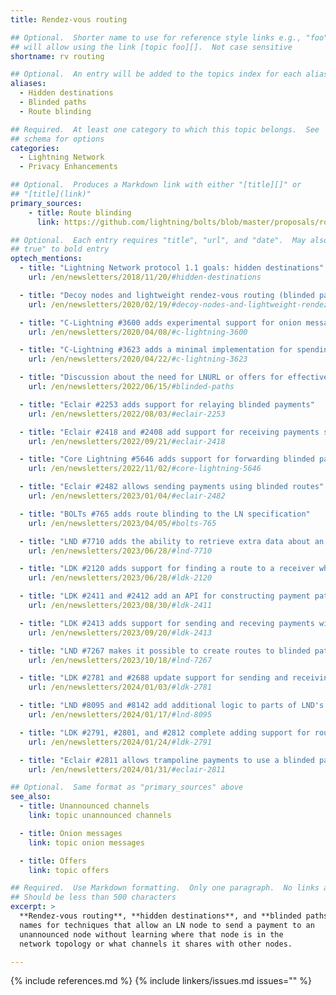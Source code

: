 ```yaml
---
title: Rendez-vous routing

## Optional.  Shorter name to use for reference style links e.g., "foo"
## will allow using the link [topic foo][].  Not case sensitive
shortname: rv routing

## Optional.  An entry will be added to the topics index for each alias
aliases:
  - Hidden destinations
  - Blinded paths
  - Route blinding

## Required.  At least one category to which this topic belongs.  See
## schema for options
categories:
  - Lightning Network
  - Privacy Enhancements

## Optional.  Produces a Markdown link with either "[title][]" or
## "[title](link)"
primary_sources:
    - title: Route blinding
      link: https://github.com/lightning/bolts/blob/master/proposals/route-blinding.md

## Optional.  Each entry requires "title", "url", and "date".  May also use "feature:
## true" to bold entry
optech_mentions:
  - title: "Lightning Network protocol 1.1 goals: hidden destinations"
    url: /en/newsletters/2018/11/20/#hidden-destinations

  - title: "Decoy nodes and lightweight rendez-vous routing (blinded paths)"
    url: /en/newsletters/2020/02/19/#decoy-nodes-and-lightweight-rendez-vous-routing

  - title: "C-Lightning #3600 adds experimental support for onion messages using blinded paths"
    url: /en/newsletters/2020/04/08/#c-lightning-3600

  - title: "C-Lightning #3623 adds a minimal implementation for spending payments using blinded paths"
    url: /en/newsletters/2020/04/22/#c-lightning-3623

  - title: "Discussion about the need for LNURL or offers for effective blinded paths"
    url: /en/newsletters/2022/06/15/#blinded-paths

  - title: "Eclair #2253 adds support for relaying blinded payments"
    url: /en/newsletters/2022/08/03/#eclair-2253

  - title: "Eclair #2418 and #2408 add support for receiving payments sent with blinded routes"
    url: /en/newsletters/2022/09/21/#eclair-2418

  - title: "Core Lightning #5646 adds support for forwarding blinded payments"
    url: /en/newsletters/2022/11/02/#core-lightning-5646

  - title: "Eclair #2482 allows sending payments using blinded routes"
    url: /en/newsletters/2023/01/04/#eclair-2482

  - title: "BOLTs #765 adds route blinding to the LN specification"
    url: /en/newsletters/2023/04/05/#bolts-765

  - title: "LND #7710 adds the ability to retrieve extra data about an HTLC in support of route blinding"
    url: /en/newsletters/2023/06/28/#lnd-7710

  - title: "LDK #2120 adds support for finding a route to a receiver who is using blinded paths"
    url: /en/newsletters/2023/06/28/#ldk-2120

  - title: "LDK #2411 and #2412 add an API for constructing payment paths for blinded payments"
    url: /en/newsletters/2023/08/30/#ldk-2411

  - title: "LDK #2413 adds support for sending and receving payments with blinded paths"
    url: /en/newsletters/2023/09/20/#ldk-2413

  - title: "LND #7267 makes it possible to create routes to blinded paths"
    url: /en/newsletters/2023/10/18/#lnd-7267

  - title: "LDK #2781 and #2688 update support for sending and receiving blinded payments"
    url: /en/newsletters/2024/01/03/#ldk-2781

  - title: "LND #8095 and #8142 add additional logic to parts of LND's codebase for handling binded paths"
    url: /en/newsletters/2024/01/17/#lnd-8095

  - title: "LDK #2791, #2801, and #2812 complete adding support for route blinding"
    url: /en/newsletters/2024/01/24/#ldk-2791

  - title: "Eclair #2811 allows trampoline payments to use a blinded path for the ultimate receiver"
    url: /en/newsletters/2024/01/31/#eclair-2811

## Optional.  Same format as "primary_sources" above
see_also:
  - title: Unannounced channels
    link: topic unannounced channels

  - title: Onion messages
    link: topic onion messages

  - title: Offers
    link: topic offers

## Required.  Use Markdown formatting.  Only one paragraph.  No links allowed.
## Should be less than 500 characters
excerpt: >
  **Rendez-vous routing**, **hidden destinations**, and **blinded paths** are
  names for techniques that allow an LN node to send a payment to an
  unannounced node without learning where that node is in the
  network topology or what channels it shares with other nodes.

---
```

{% include references.md %}
{% include linkers/issues.md issues="" %}
